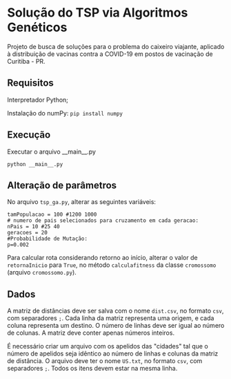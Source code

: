 # Solução do TSP via Algoritmos Genéticos

Projeto de busca de soluções para o problema do caixeiro viajante, aplicado à distribuição de vacinas contra a COVID-19 em postos de vacinação de Curitiba - PR.

## Requisitos 
Interpretador Python;

Instalação do numPy: `pip install numpy`

## Execução
Executar o arquivo \_\_main\_\_.py
```
python __main__.py
```

## Alteração de parâmetros
No arquivo `tsp_ga.py`, alterar as seguintes variáveis:
```
tamPopulacao = 100 #1200 1000
# numero de pais selecionados para cruzamento em cada geracao:
nPais = 10 #25 40
geracoes = 20
#Probabilidade de Mutação:
p=0.002
```

Para calcular rota considerando retorno ao início, alterar o valor de `retornaInicio` para `True`, no método `calculafitness` da classe `cromossomo` (arquivo `cromossomo.py`).

## Dados
A matriz de distâncias deve ser salva com o nome `dist.csv`, no formato `csv`, com separadores `;`.
Cada linha da matriz representa uma origem, e cada coluna representa um destino. O número de linhas deve ser igual ao número de colunas.
A matriz deve conter apenas números inteiros. 

É necessário criar um arquivo com os apelidos das "cidades" tal que o número de apelidos seja idêntico ao número de linhas e colunas da matriz de distância. O arquivo deve ter o nome `US.txt`, no formato `csv`, com separadores `;`. Todos os itens devem estar na mesma linha.
